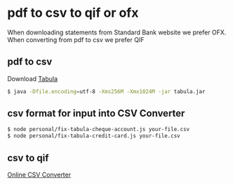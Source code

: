 # pdf to csv to qif or ofx

When downloading statements from Standard Bank website we prefer OFX.
When converting from pdf to csv we prefer QIF

## pdf to csv
Download [Tabula](http://tabula.technology/)
```bash
$ java -Dfile.encoding=utf-8 -Xms256M -Xmx1024M -jar tabula.jar
```

## csv format for input into CSV Converter
```bash
$ node personal/fix-tabula-cheque-account.js your-file.csv
$ node personal/fix-tabula-credit-card.js your-file.csv
```

## csv to qif
[Online CSV Converter](http://www.csvconverter.biz/)


